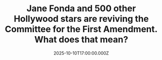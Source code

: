 ---
title: "Jane Fonda and 500 other Hollywood stars are reviving the Committee for the First Amendment. What does that mean?"
date: 2025-10-10T17:00:00.000Z
category: Human Kindness
externalLink: "https://www.goodgoodgood.co/articles/jane-fonda-committee-for-the-first-amendment"
image: ""
excerpt: "The committee was first created in 1947, during the McCarthy era.…"
---